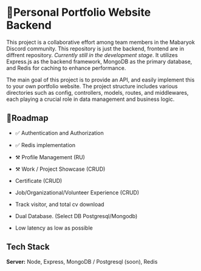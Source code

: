
# 🚀Personal Portfolio Website Backend

This project is a collaborative effort among team members in the Mabaryok Discord community. This repository is just the backend, frontend are in diffrent repository. *Currently still in the development stage*. It utilizes Express.js as the backend framework, MongoDB as the primary database, and Redis for caching to enhance performance.

The main goal of this project is to provide an API, and easily implement this to your own portfolio website. The project structure includes various directories such as config, controllers, models, routes, and middlewares, each playing a crucial role in data management and business logic.



## 📌Roadmap

- ✅ Authentication and Authorization

- ✅ Redis implementation

- ⚒️ Profile Management (RU)

- ⚒️ Work / Project Showcase (CRUD)

- Certificate (CRUD)

- Job/Organizational/Volunteer Experience (CRUD)

- Track visitor, and total cv download

- Dual Database. (Select DB Postgresql/Mongodb)

- Low latency as low as possible

## Tech Stack

**Server:** Node, Express, MongoDB / Postgresql (soon), Redis

